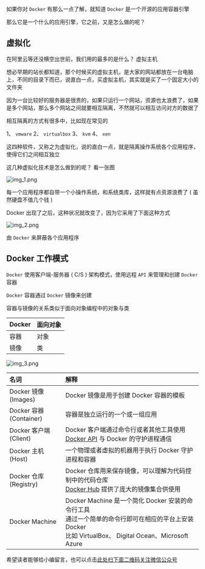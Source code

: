 如果你对 `Docker` 有那么一点了解，就知道 `Docker` 是一个开源的应用容器引擎

那么它是一个什么的应用引擎，它之前，又是怎么做的呢？

## 虚拟化 ##

在阿里云等还没横空出世前，我们用的最多的是什么？ 虚拟主机

想必早期的站长都知道，那个时候买的虚拟主机，是大家的网站都放在一台电脑上，不同的目录下而已，说直白一点，买虚拟主机，其实就是买了一个固定大小的文件夹

因为一台比较好的服务器是很贵的，如果只运行一个网站，资源也太浪费了，如果是多个网站，那么多个网站之间就要相互隔离，不然就可以相互访问对方的数据了

相互隔离的方式有很多中，比如现在常见的

1、  `vmware`
2、  `virtualbox`
3、  `kvm`
4、  `xen`

这四种软件，又称之为虚拟化，说的直白一点，就是隔离操作系统各个应用程序，使得它们之间相互独立

这几种虚拟化技术是怎么做到的呢？ 看一张图

![img\_1.png][img_1.png]

每一个应用程序都自带一个小操作系统，和系统类库，这样就有点资源浪费了 ( 虽然硬盘不值几个钱 )

Docker 出现了之后，这种状况就改变了，因为它采用了下面这种方式

![img\_2.png][img_2.png]

由 `Docker` 来屏蔽各个应用程序

## Docker 工作模式 ##

`Docker` 使用客户端-服务器 ( C/S ) 架构模式，使用远程 `API` 来管理和创建 `Docker` 容器

`Docker` 容器通过 `Docker` 镜像来创建

容器与镜像的关系类似于面向对象编程中的对象与类

<table> 
 <thead> 
  <tr> 
   <th align="left">Docker</th> 
   <th align="left">面向对象</th> 
  </tr> 
 </thead> 
 <tbody> 
  <tr> 
   <td align="left">容器</td> 
   <td align="left">对象</td> 
  </tr> 
  <tr> 
   <td align="left">镜像</td> 
   <td align="left">类</td> 
  </tr> 
 </tbody> 
</table>

![img\_3.png][img_3.png]

<table> 
 <thead> 
  <tr> 
   <th align="left">名词</th> 
   <th align="left">解释</th> 
  </tr> 
 </thead> 
 <tbody> 
  <tr> 
   <td align="left">Docker 镜像(Images)</td> 
   <td align="left">Docker 镜像是用于创建 Docker 容器的模板</td> 
  </tr> 
  <tr> 
   <td align="left">Docker 容器(Container)</td> 
   <td align="left">容器是独立运行的一个或一组应用</td> 
  </tr> 
  <tr> 
   <td align="left">Docker 客户端(Client)</td> 
   <td align="left">Docker 客户端通过命令行或者其他工具使用 <a href="https://docs.docker.com/reference/api/docker_remote_api" rel="nofollow">Docker API</a> 与 Docker 的守护进程通信</td> 
  </tr> 
  <tr> 
   <td align="left">Docker 主机(Host)</td> 
   <td align="left">一个物理或者虚拟的机器用于执行 Docker 守护进程和容器</td> 
  </tr> 
  <tr> 
   <td align="left">Docker 仓库(Registry)</td> 
   <td align="left">Docker 仓库用来保存镜像，可以理解为代码控制中的代码仓库<br><a href="https://hub.docker.com" rel="nofollow">Docker Hub</a> 提供了庞大的镜像集合供使用</td> 
  </tr> 
  <tr> 
   <td align="left">Docker Machine</td> 
   <td align="left">Docker Machine 是一个简化 Docker 安装的命令行工具<br>通过一个简单的命令行即可在相应的平台上安装 Docker<br>比如 VirtualBox、 Digital Ocean、Microsoft Azure</td> 
  </tr> 
 </tbody> 
</table>

[img_1.png]: https://gitee.com/duchaochen/gongzhonghao/raw/master/个人博客文章/001-images/souyunku-web/2019/08/0803/05/2/img_1.png
[img_2.png]: https://gitee.com/duchaochen/gongzhonghao/raw/master/个人博客文章/001-images/souyunku-web/2019/08/0803/05/2/img_2.png
[img_3.png]: https://gitee.com/duchaochen/gongzhonghao/raw/master/个人博客文章/001-images/souyunku-web/2019/08/0803/05/2/img_3.png


希望读者能够给小编留言，也可以点击[此处扫下面二维码关注微信公众号](https://www.ycbbs.vip/?p=28 "此处扫下面二维码关注微信公众号")
